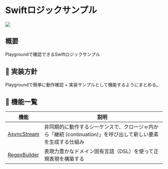 # Swiftロジックサンプル

![](https://img.shields.io/badge/Swift-6.x-EB7243)

## 概要

Playgroundで確認できるSwiftロジックサンプル

## 🍴 実装方針

Playgroundで簡単に動作確認 + 実装サンプルとして機能するようにまとめる。

## 🚀 機能一覧

| 機能 | 説明 |
| --- | --- |
| [AsyncStream](https://developer.apple.com/documentation/swift/asyncstream) | 非同期的に動作するシーケンスで、クロージャ内から「継続 (continuation)」を呼び出して新しい要素を生成する仕組み |
| [RegexBuilder](https://developer.apple.com/documentation/regexbuilder) | 表現力豊かなドメイン固有言語（DSL）を使って正規表現を構築する |